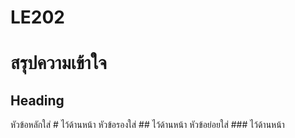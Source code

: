 # LE202
# สรุปความเข้าใจ
## Heading
หัวข้อหลักใส่ # ไว้ด้านหน้า
หัวข้อรองใส่ ## ไว้ด้านหน้า
หัวข้อย่อยใส่ ### ไว้ด้านหน้า

